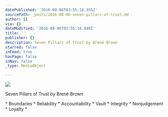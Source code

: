 ```yaml
---
datePublished: '2016-08-06T03:55:18.355Z'
sourcePath: _posts/2016-08-06-seven-pillars-of-trust.md
author: []
via: {}
dateModified: '2016-08-06T03:55:18.040Z'
title: ''
publisher: {}
description: Seven Pillars of Trust by Brené Brown
starred: false
inFeed: true
hasPage: false
inNav: false
_type: MediaObject

---
```

![](https://the-grid-user-content.s3-us-west-2.amazonaws.com/73466550-4fc8-4968-937e-0d5cb49d995b.jpg)

Seven Pillars of Trust by Brené Brown

\* Boundaries \* Reliability \* Accountability \* Vault \* Integrity \* Nonjudgement \* Loyalty \*